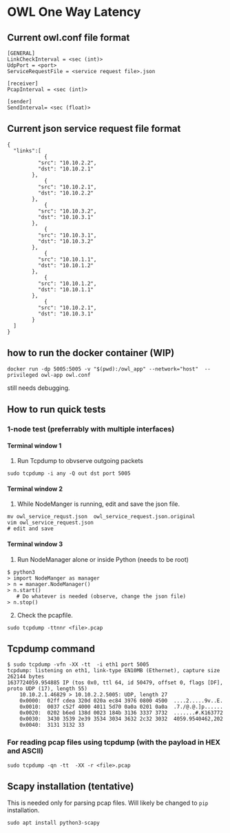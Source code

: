# OWL One Way Latency

## Current owl.conf file format
```
[GENERAL]
LinkCheckInterval = <sec (int)>
UdpPort = <port>
ServiceRequestFile = <service request file>.json

[receiver]
PcapInterval = <sec (int)>

[sender]
SendInterval= <sec (float)>
```

## Current json service request file format
```
{
  "links":[ 
            {
	      "src": "10.10.2.2",
	      "dst": "10.10.2.1"
	    },
            {
	      "src": "10.10.2.1",
	      "dst": "10.10.2.2"
	    },
            {
	      "src": "10.10.3.2",
	      "dst": "10.10.3.1"
	    },
            {
	      "src": "10.10.3.1",
	      "dst": "10.10.3.2"
	    },
            {
	      "src": "10.10.1.1",
	      "dst": "10.10.1.2"
	    },
            {
	      "src": "10.10.1.2",
	      "dst": "10.10.1.1"
	    },
            {
	      "src": "10.10.2.1",
	      "dst": "10.10.3.1"
	    }
  ]
}

```
## how to run the docker container (WIP)
```
docker run -dp 5005:5005 -v "$(pwd):/owl_app" --network="host"  --privileged owl-app owl.conf
```
still needs debugging.

## How to run quick tests
### 1-node test (preferrably with multiple interfaces)

#### Terminal window 1
1. Run Tcpdump to obvserve outgoing packets
```
sudo tcpdump -i any -Q out dst port 5005
```

#### Terminal window 2
1. While NodeManger is running, edit and save the json file.
```
mv owl_service_requst.json  owl_service_request.json.original
vim owl_service_request.json
# edit and save
```

#### Terminal window 3
1. Run NodeManager alone or inside Python (needs to be root)
```
$ python3
> import NodeManger as manager
> n = manager.NodeManager()
> n.start()
   # Do whatever is needed (observe, change the json file)
> n.stop()
```
2. Check the pcapfile.
```
sudo tcpdump -ttnnr <file>.pcap
```

## Tcpdump command
```
$ sudo tcpdump -vfn -XX -tt  -i eth1 port 5005
tcpdump: listening on eth1, link-type EN10MB (Ethernet), capture size 262144 bytes
1637724059.954885 IP (tos 0x0, ttl 64, id 50479, offset 0, flags [DF], proto UDP (17), length 55)
    10.10.2.1.46829 > 10.10.2.2.5005: UDP, length 27
	0x0000:  02ff cdea 320d 020a ec84 3976 0800 4500  ....2.....9v..E.
	0x0010:  0037 c52f 4000 4011 5d70 0a0a 0201 0a0a  .7./@.@.]p......
	0x0020:  0202 b6ed 138d 0023 184b 3136 3337 3732  .......#.K163772
	0x0030:  3430 3539 2e39 3534 3034 3632 2c32 3032  4059.9540462,202
	0x0040:  3131 3132 33
```
### For reading pcap files using tcpdump (with the payload in HEX and ASCII)
```
sudo tcpdump -qn -tt  -XX -r <file>.pcap
```
## Scapy installation (tentative) 
This is needed only for parsing pcap files. Will likely be changed to `pip`
installation.
```
sudo apt install python3-scapy
```

